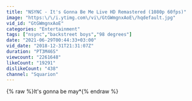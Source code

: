 ```yaml
---
title: "NSYNC - It's Gonna Be Me Live HD Remastered (1080p 60fps)"
image: "https:\/\/i.ytimg.com\/vi\/GtGWmgnxAoE\/hqdefault.jpg"
vid_id: "GtGWmgnxAoE"
categories: "Entertainment"
tags: ["nsync","backstreet boys","98 degrees"]
date: "2021-06-29T00:44:33+03:00"
vid_date: "2018-12-31T21:31:07Z"
duration: "PT3M46S"
viewcount: "2261648"
likeCount: "19291"
dislikeCount: "438"
channel: "Squarion"
---
```

{% raw %}It's gonna be may*{% endraw %}
